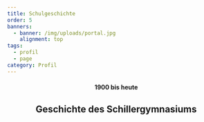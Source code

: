 ```yaml
---
title: Schulgeschichte
order: 5
banners:
  - banner: /img/uploads/portal.jpg
    alignment: top
tags:
  - profil
  - page
category: Profil
---
```

<center><div class="title"><h4>1900 bis heute</h4><h2>Geschichte des Schillergymnasiums</h2></div></center>

<div class="table-wrapper"><div id="csvFile" data-table="/img/uploads/geschichte.csv"></div><table id="csvRoot"></table><script src="/scripts/papaparse.min.js"></script><script type="module" src="/scripts/table.js">< /script></div>